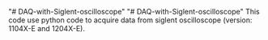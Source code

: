 "# DAQ-with-Siglent-oscilloscope" 
"# DAQ-with-Siglent-oscilloscope" 
This code use python code to acquire data from siglent oscilloscope (version: 1104X-E and 1204X-E). 
